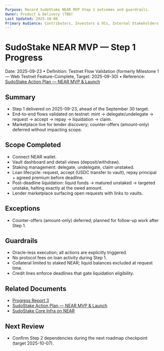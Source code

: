 ```yaml
---
Purpose: Record SudoStake NEAR MVP Step 1 outcomes and guardrails.
Owner: Product & Delivery (TBD)
Last Updated: 2025-10-08
Primary Audience: Contributors, Investors & VCs, Internal Stakeholders
---
```


# SudoStake NEAR MVP — Step 1 Progress

Date: 2025-09-23  •  Definition: Testnet Flow Validation (formerly Milestone 1 — Web Testnet Feature-Complete, Target: 2025-09-30)  •  Reference: [SudoStake Action Plan — NEAR MVP & Launch](./sudostake-action-plan-near-mvp.md)

## Summary
- Step 1 delivered on 2025-09-23, ahead of the September 30 target.
- End-to-end flows validated on testnet: mint → delegate/undelegate → request → accept → repay → liquidation → claim.
- Marketplace live for lender discovery; counter-offers (amount-only) deferred without impacting scope.

## Scope Completed
- Connect NEAR wallet.
- Vault dashboard and detail views (deposit/withdraw).
- Staking management: delegate, undelegate, claim unstaked.
- Loan lifecycle: request, accept (USDC transfer to vault), repay principal + agreed premium before deadline.
- Post-deadline liquidation: liquid funds → matured unstaked → targeted unstake, halting exactly at the owed amount.
- Lender marketplace surfacing open requests with links to vaults.

## Exceptions
- Counter-offers (amount-only) deferred; planned for follow-up work after Step 1.

## Guardrails
- Oracle-less execution; all actions are explicitly triggered.
- No protocol fees on loan activity during Step 1.
- Collateral limited to staked NEAR; liquid balances excluded at request time.
- Credit lines enforce deadlines that gate liquidation eligibility.

## Related Documents
- [Progress Report 3](./progress-report-3.md)
- [SudoStake Action Plan — NEAR MVP & Launch](./sudostake-action-plan-near-mvp.md)
- [SudoStake Core Infra on NEAR](../systems/sudostake-core-infra-on-near.md)

## Next Review
- Confirm Step 2 dependencies during the next roadmap checkpoint (target 2025-10-07).
